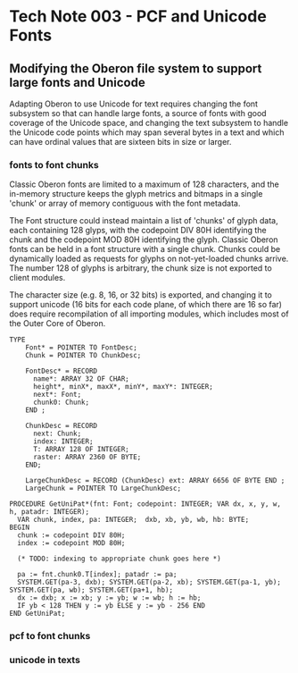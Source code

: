 # Tech Note 003 - PCF and Unicode Fonts
## Modifying the Oberon file system to support large fonts and Unicode

Adapting Oberon to use Unicode for text requires changing the font subsystem so that can handle large fonts, a source of fonts with good coverage of the Unicode space, and changing the text subsystem to handle the Unicode code points which may span several bytes in a text and which can have ordinal values that are sixteen bits in size or larger.

### fonts to font chunks

Classic Oberon fonts are limited to a maximum of 128 characters, and the in-memory structure keeps the glyph metrics and bitmaps in a single 'chunk' or array of memory contiguous with the font metadata.

The Font structure could instead maintain a list of 'chunks' of glyph data, each containing 128 glyps, with the codepoint DIV 80H identifying the chunk and the codepoint MOD 80H identifying the glyph. Classic Oberon fonts can be held in a font structure with a single chunk. Chunks could be dynamically loaded as requests for glyphs on not-yet-loaded chunks arrive. The number 128 of glyphs is arbitrary, the chunk size is not exported to client modules.

The character size (e.g. 8, 16, or 32 bits) is exported, and changing it to support unicode (16 bits for each code plane, of which there are 16 so far) does require recompilation of all importing modules, which includes most of the Outer Core of Oberon.

```  
TYPE
    Font* = POINTER TO FontDesc;
    Chunk = POINTER TO ChunkDesc;

    FontDesc* = RECORD
      name*: ARRAY 32 OF CHAR;
      height*, minX*, maxX*, minY*, maxY*: INTEGER;
      next*: Font;
      chunk0: Chunk;
    END ;

    ChunkDesc = RECORD
      next: Chunk;
      index: INTEGER;
      T: ARRAY 128 OF INTEGER;
      raster: ARRAY 2360 OF BYTE;
    END;

    LargeChunkDesc = RECORD (ChunkDesc) ext: ARRAY 6656 OF BYTE END ;
    LargeChunk = POINTER TO LargeChunkDesc;
    
PROCEDURE GetUniPat*(fnt: Font; codepoint: INTEGER; VAR dx, x, y, w, h, patadr: INTEGER);
  VAR chunk, index, pa: INTEGER;  dxb, xb, yb, wb, hb: BYTE;
BEGIN
  chunk := codepoint DIV 80H;
  index := codepoint MOD 80H;
  
  (* TODO: indexing to appropriate chunk goes here *)
  
  pa := fnt.chunk0.T[index]; patadr := pa;
  SYSTEM.GET(pa-3, dxb); SYSTEM.GET(pa-2, xb); SYSTEM.GET(pa-1, yb); SYSTEM.GET(pa, wb); SYSTEM.GET(pa+1, hb);
  dx := dxb; x := xb; y := yb; w := wb; h := hb;
  IF yb < 128 THEN y := yb ELSE y := yb - 256 END
END GetUniPat;
```

### pcf to font chunks


### unicode in texts

